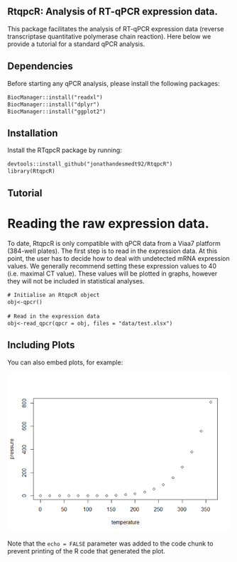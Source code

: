 RtqpcR: Analysis of RT-qPCR expression data.
--------------------------------------------

This package facilitates the analysis of RT-qPCR expression data
(reverse transcriptase quantitative polymerase chain reaction). Here
below we provide a tutorial for a standard qPCR analysis.

Dependencies
------------

Before starting any qPCR analysis, please install the following
packages:

    BiocManager::install("readxl")
    BiocManager::install("dplyr")
    BiocManager::install("ggplot2")

Installation
------------

Install the RTqpcR package by running:

    devtools::install_github("jonathandesmedt92/RtqpcR")
    library(RtqpcR)

Tutorial
--------

Reading the raw expression data.
================================

To date, RtqpcR is only compatible with qPCR data from a Viaa7 platform
(384-well plates). The first step is to read in the expression data. At
this point, the user has to decide how to deal with undetected mRNA
expression values. We generally recommend setting these expression
values to 40 (i.e. maximal CT value). These values will be plotted in
graphs, however they will not be included in statistical analyses.

    # Initialise an RtqpcR object
    obj<-qpcr()

    # Read in the expression data
    obj<-read_qpcr(qpcr = obj, files = "data/test.xlsx")

Including Plots
---------------

You can also embed plots, for example:

![](README_files/figure-markdown_strict/pressure-1.png)

Note that the `echo = FALSE` parameter was added to the code chunk to
prevent printing of the R code that generated the plot.
